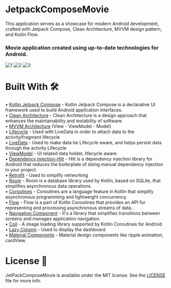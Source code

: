 # JetpackComposeMovie
This application serves as a showcase for modern Android development, crafted with Jetpack Compose, Clean Architecture, MVVM design pattern, and Kotlin Flow.
### Movie application created using up-to-date technologies for Android.

![1](https://github.com/ahmetufan/JetpackComposeMovie/assets/100429928/8866532b-b121-4640-87f9-1a9fb72e3956)
![2](https://github.com/ahmetufan/JetpackComposeMovie/assets/100429928/44e60397-8c63-4e35-b01c-e1cd7d68515b)
![3](https://github.com/ahmetufan/JetpackComposeMovie/assets/100429928/657b7046-2202-4259-8e6c-e41da4cbc34e)

# Built With  :hammer_and_wrench:

•	[Kotlin Jetpack Compose](https://developer.android.com/jetpack/compose) - Kotlin Jetpack Compose is a declarative UI framework used to build Android application interfaces.<br/>
•	[Clean Architecture](https://developer.android.com/topic/architecture) - Clean Architecture is a design approach that enhances the maintainability and testability of software.<br/>
•	[MVVM Architecture](https://developer.android.com/topic/architecture?gclsrc=aw.ds&gclid=Cj0KCQjwzqSWBhDPARIsAK38LY_eKkftD-Fw99r1XQ_MZl6-jvmqOl4DNXadMjXYG6MpiQP4vY-8gZQaAoPCEALw_wcB) (View - ViewModel - Model)<br/>
•	[Lifecycle](https://developer.android.com/topic/libraries/architecture/lifecycle) - Used with LiveData in order to attach data to the activity/fragment lifecycle<br/>
•	[LiveData](https://developer.android.com/topic/libraries/architecture/livedata) - Used to make data be Lifecycle aware, and helps persist data through the activity Lifecycle<br/>
•	[ViewModel](https://developer.android.com/topic/libraries/architecture/viewmodel) - UI related data holder, lifecycle aware.<br/>
• [Dependency injection-Hilt](https://developer.android.com/training/dependency-injection/hilt-android) - Hilt is a dependency injection library for Android that reduces the boilerplate of doing manual dependency injection in your project.<br/> 
•	[Retrofit](https://square.github.io/retrofit/) - Used to simplify networking<br/>
•	[Room](https://developer.android.com/training/data-storage/room) - Room is a database library used by Kotlin, based on SQLite, that simplifies asynchronous data operations.<br/>
•	[Coroutines](https://developer.android.com/kotlin/coroutines?hl=tr) - Coroutines are a language feature in Kotlin that simplify asynchronous programming and lightweight concurrency.<br/>
•	[Flow](https://developer.android.com/kotlin/flow?hl=tr) - Flow is a part of Kotlin Coroutines that provides an API for representing and processing asynchronous streams of data..<br/>
•	[Navigation Component](https://developer.android.com/jetpack/compose/navigation) - It's a library that simplifies transitions between screens and manages application navigation.<br/>
•	[Coil](https://coil-kt.github.io/coil/) - A image loading library supported by Kotlin Coroutines for Android<br/>
•	[Lazy Column](https://developer.android.com/jetpack/compose/lists) - Used to display the dashboard<br/>
•	[Material Components](https://github.com/material-components/material-components-android/blob/master/docs/getting-started.md) - Material design components like ripple animation, cardView.<br/>

# License  :page_with_curl:<br/>
JetPackComposeMovie is available under the MIT  license. See the [LICENSE](https://github.com/ahmetufan/JetpackComposeMovie/blob/main/LICENSE) file for more info.
